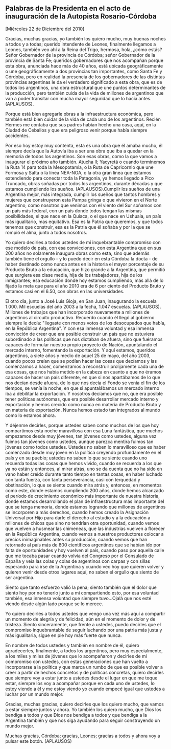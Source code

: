 Palabras de la Presidenta en el acto de inauguración de la Autopista Rosario-Córdoba
------------------------------------------------------------------------------------

[Miércoles 22 de Diciembre del 2010]

Gracias, muchas gracias, yo también los quiero mucho, muy buenas noches
a todos y a todas; querido intendente de Leones, finalmente llegamos a
Leones, también veo ahí a la Reina del Trigo, hermosa, hola, ¿cómo
estás? Señor Gobernador de la provincia de Córdoba; señor Gobernador de
la provincia de Santa Fe; queridos gobernadores que nos acompañan porque
esta obra, anunciada hace más de 40 años, está ubicada geográficamente o
une geográficamente a dos provincias tan importantes, como Santa Fe y
Córdoba, pero en realidad la presencia de los gobernadores de las
distintas provincias argentinas le da el verdadero significado a esta
obra, que es de todos los argentinos, una obra estructural que une
puntos determinantes de la producción, pero también cuida de la vida de
millones de argentinos que van a poder transitar con mucha mayor
seguridad que lo hacía antes. (APLAUSOS).

Porque está bien agregarle obras a la infraestructura económica, pero
también está bien cuidar de la vida de cada uno de los argentinos.
Recién Hermes me contaba que sus padres habían hecho una casa, aquí, en
la Ciudad de Ceballos y que era peligroso venir porque había siempre
accidentes.

Por eso hoy estoy muy contenta, esta es una obra que él amaba mucho, él
siempre decía que la Autovía iba a ser una obra que iba a quedar en la
memoria de todos los argentinos. Son esas obras, como la que vamos a
inaugurar el próximo año también. Atucha II; Yacyretá o cuando
terminemos la Ruta 14 para toda la Mesopotamia, o la Ruta de Capricornio
que une Formosa y Salta o la línea NEA-NOA, o la otra gran línea que
estamos extendiendo para conectar toda la Patagonia, ya hemos llegado a
Pico Truncado, obras soñadas por todos los argentinos, durante décadas y
que estamos cumpliendo los sueños. (APLAUSOS).Cumplir los sueños de una
Argentina mejor, más integrada, cumplir los sueños que tantos hombres y
mujeres que construyeron esta Pampa gringa o que vivieron en el Norte
argentino, como nosotros que venimos con el viento del Sur soñamos con
un país más federal, con un país donde todos tengan las mismas
posibilidades, el que nace en la Quiaca, o el que nace en Ushuaia, un
país más igualitario, mas equitativo. Esa es la Patria que queremos, y
que todos tenemos que construir, esa es la Patria que él soñaba y por la
que se rompió el alma, junto a todos nosotros.

Yo quiero decirles a todos ustedes de mi inquebrantable compromiso con
ese modelo de país, con esa convicciones, con esta Argentina que en sus
200 años no solamente inaugura obras como esta, sino que además también
tiene el orgullo - y lo puedo decir en esta Córdoba la docta - de haber
destinado como nunca antes en la historia el mayor porcentaje de su
Producto Bruto a la educación, que hizo grande a la Argentina, que
permitió que surgiera esa clase media, hija de los trabajadores, hija de
los inmigrantes; esa educación donde hoy estamos cumpliendo, más allá de
lo fijado la meta que para el año 2010 era de 6 por ciento del Producto
Bruto y estamos casi en el 6.50, con obras en las universidades.

El otro día, junto a José Luis Gioja, en San Juan, inaugurando la
escuela 1.000. Mil escuelas del año 2003 a la fecha, 1.047 escuelas.
(APLAUSOS). Millones de trabajos que han incorporado nuevamente a
millones de argentinos al circuito productivo. Recuerdo cuando él llegó
al gobierno siempre le decía: "llegaste con menos votos de los
desocupados que había, en la República Argentina". Y con esa inmensa
voluntad y esa inmensa convicción de creer que era posible construir un
país que no estuviera subordinado a las políticas que nos dictaban de
afuera, sino que fuéramos capaces de formular nuestro propio proyecto de
Nación, apuntalando el mercado interno, fomentando la exportación. Y
aquí estamos, queridos argentinos, a siete años y medio de aquel 25 de
mayo, del año 2003, cuando pocos creían que se podían hacer las cosas
que decíamos y las comenzamos a hacer, comenzamos a reconstruir
prolijamente cada una de esa cosas, que nos había metido en la cabeza en
cuanto a que no éramos capaces de hacer un país diferente, en que si nos
apartábamos de lo que nos decían desde afuera, de lo que nos decía el
Fondo se venía el fin de los tiempos, se venía la noche, en que si
apuntalábamos un mercado interno iba a debilitar la exportación. Y
nosotros decíamos que no, que era posible tener políticas autónomas, que
era posible desarrollar mercado interno y exportación y hemos crecido
como nunca en materia de Producto Bruto y en materia de exportación.
Nunca hemos estado tan integrados al mundo como lo estamos ahora.

Y déjenme decirles, porque ustedes saben como muchos de los que hoy
compartimos esta noche maravillosa con esa Luna fantástica, que muchos
empezamos desde muy jóvenes, tan jóvenes como ustedes, alguna vez fuimos
tan jóvenes como ustedes, aunque parezca mentira fuimos tan jóvenes como
todos ustedes. Ustedes no saben lo maravilloso que es haber comenzado
desde muy joven en la política creyendo profundamente en el país y en su
pueblo; ustedes no saben lo que se siente cuando uno recuerda todas las
cosas que hemos vivido, cuando se recuerda a los que ya no están y
entonces, al mirar atrás, uno se da cuenta que no ha sido en vano haber
creído durante tanto tiempo en tantas cosas, en haber luchado con tanta
fuerza, con tanta perseverancia, casi con terquedad y obstinación, lo
que se siente cuando mira atrás y, entonces, en momentos como este,
donde estamos cumpliendo 200 años, donde hemos alcanzado el período de
crecimiento económico más importante de nuestra historia, donde estamos
desarrollando el plan de infraestructura más importante del que se tenga
memoria, donde estamos logrando que millones de argentinos se incorporen
a más derechos, cuando hemos creado la Asignación Universal por Hijo
para darle el derecho al estudio y a la educación a millones de chicos
que sino no tendrían otra oportunidad, cuando vemos que vuelven a
husmear las chimeneas, que las industrias vuelven a florecer en la
República Argentina, cuando vemos a nuestros productores colocar a
precios inimaginables antes su producción, cuando vemos que han
retornado al país más de 800 científicos argentinos que se habían ido
por falta de oportunidades y hoy vuelven al país, cuando paso por
aquella calle que me tocaba pasar cuando volvía del Congreso por el
Consulado de España y veía las colas y colas de argentinos con carpas y
con sillas esperando para irse de la Argentina y cuando veo hoy que
quieren volver y quieren venir desde otros lugares aquí, no saben el
orgullo que siento de ser argentina.

Siento que tanto esfuerzo valió la pena; siento también que el dolor que
siento hoy por no tenerlo junto a mí compartiendo esto, por esa voluntad
también, esa inmensa voluntad que siempre tuvo...Ojalá que nos esté
viendo desde algún lado porque se lo merece.

Yo quiero decirles a todos ustedes que vengo una vez más aquí a
compartir un momento de alegría y de felicidad, aún en el momento de
dolor y de tristeza. Siento sinceramente, que frente a ustedes, puedo
decirles que el compromiso inquebrantable de seguir luchando por una
patria más justa y más igualitaria, sigue en pie hoy más fuerte que
nunca.

En nombre de todos ustedes y también en nombre de él, quiero
agradecerles, finalmente, a todos los argentinos, pero muy
especialmente, a los miles y miles de jóvenes que lo acompañaron y
decirles de mi compromiso con ustedes, con estas generaciones que han
vuelto a incorporarse a la política y que marca un rumbo de que es
posible volver a creer a partir de hechos concretos y de políticas
concretas, quiero decirles que siempre voy a estar junto a ustedes desde
el lugar en que me toque estar, siempre los voy a acompañar porque en
cada uno de ustedes, lo estoy viendo a él y me estoy viendo yo cuando
empecé igual que ustedes a luchar por un mundo mejor.

Gracias, muchas gracias, quiero decirles que los quiero mucho, que vamos
a estar siempre juntos y ahora. Yo también los quiero mucho, que Dios
los bendiga a todos y que Dios nos bendiga a todos y que bendiga a la
Argentina también y que nos siga ayudando para seguir construyendo un
mundo mejor.

Muchas gracias, Córdoba; gracias, Leones; gracias a todos y ahora voy a
pulsar este botón. (APLAUSOS)

 

 
